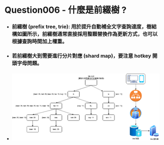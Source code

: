 Question006 - 什麼是前綴樹 ?
=====
* ### 前綴樹 (prefix tree, trie): 用於提升自動補全文字查詢速度，樹結構如圖所示，前綴樹通常直接採用整顆替換作為更新方式，也可以根據查詢時間加上權重。
* ### 若前綴樹大到需要進行分片對應 (shard map)，要注意 hotkey 開頭字母問題。
* ### ![image](https://raw.githubusercontent.com/GitHub-WeiChiang/main/master/SystemsDesign/Chapter13/SystemArchitectureDiagram.png)
<br />
